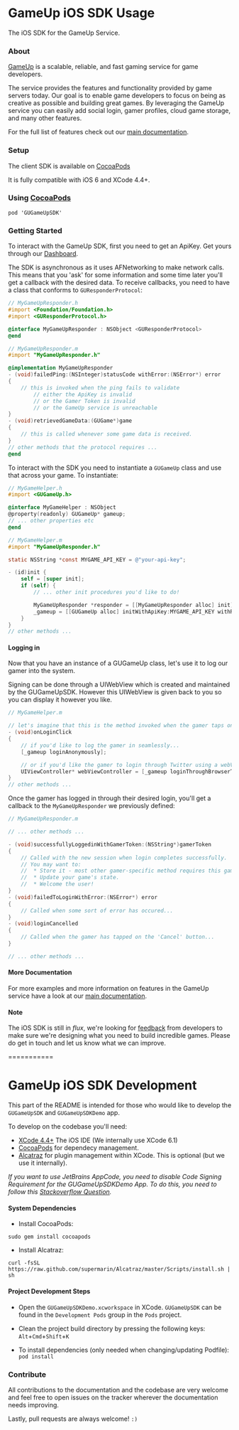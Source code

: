 GameUp iOS SDK Usage
====================
The iOS SDK for the GameUp Service.

### About
[GameUp](https://gameup.io/) is a scalable, reliable, and fast gaming service for game developers.

The service provides the features and functionality provided by game servers today. Our goal is to enable game developers to focus on being as creative as possible and building great games. By leveraging the GameUp service you can easily add social login, gamer profiles, cloud game storage, and many other features.

For the full list of features check out our [main documentation](https://gameup.io/docs/).

### Setup
The client SDK is available on [CocoaPods](http://cocoadocs.org/docsets/GUGameUpSDK/)

It is fully compatible with iOS 6 and XCode 4.4+.

### Using [CocoaPods](http://http://cocoapods.org/)

```cocoapods
pod 'GUGameUpSDK'
```

### Getting Started

To interact with the GameUp SDK, first you need to get an ApiKey. Get yours through our [Dashboard](http://dashboard.gameup.io).

The SDK is asynchronous as it uses AFNetworking to make network calls. This means that you 'ask' for some information and some time later you'll get a callback with the desired data. To receive callbacks, you need to have a class that conforms to `GUResponderProtocol`:

```Objective-C
// MyGameUpResponder.h
#import <Foundation/Foundation.h>
#import <GUResponderProtocol.h>

@interface MyGameUpResponder : NSObject <GUResponderProtocol>
@end
```

```Objective-C
// MyGameUpResponder.m
#import "MyGameUpResponder.h"

@implementation MyGameUpResponder
- (void)failedPing:(NSInteger)statusCode withError:(NSError*) error
{
    // this is invoked when the ping fails to validate
        // either the ApiKey is invalid
        // or the Gamer Token is invalid
        // or the GameUp service is unreachable
}
- (void)retrievedGameData:(GUGame*)game
{
    // this is called whenever some game data is received.
}
// other methods that the protocol requires ...
@end
```

To interact with the SDK you need to instantiate a `GUGameUp` class and use that across your game. To instantiate:

```Objective-C
// MyGameHelper.h
#import <GUGameUp.h>

@interface MyGameHelper : NSObject
@property(readonly) GUGameUp* gameup;
// ... other properties etc
@end
```

```Objective-C
// MyGameHelper.m
#import "MyGameUpResponder.h"

static NSString *const MYGAME_API_KEY = @"your-api-key";

- (id)init {
    self = [super init];
    if (self) {
        // ... other init procedures you'd like to do!

        MyGameUpResponder *responder = [[MyGameUpResponder alloc] init];
        _gameup = [[GUGameUp alloc] initWithApiKey:MYGAME_API_KEY withResponder:responder];
    }
}
// other methods ...
```

#### Logging in

Now that you have an instance of a GUGameUp class, let's use it to log our gamer into the system. 

Signing can be done through a UIWebView which is created and maintained by the GUGameUpSDK. However this UIWebView is given back to you so you can display it however you like.

```Objective-C
// MyGameHelper.m

// let's imagine that this is the method invoked when the gamer taps on 'Sign in' in your game.
- (void)onLoginClick 
{
    // if you'd like to log the gamer in seamlessly...
    [_gameup loginAnonymously];

    // or if you'd like the gamer to login through Twitter using a webView:
    UIViewController* webViewController = [_gameup loginThroughBrowserToTwitter];
}
// other methods ...
```

Once the gamer has logged in through their desired login, you'll get a callback to the `MyGameUpResponder` we previously defined:

```Objective-C
// MyGameUpResponder.m

// ... other methods ...

- (void)successfullyLoggedinWithGamerToken:(NSString*)gamerToken 
{
    // Called with the new session when login completes successfully.
    // You may want to:
    //  * Store it - most other gamer-specific method requires this gamerToken!
    //  * Update your game's state.
    //  * Welcome the user!
}
- (void)failedToLoginWithError:(NSError*) error
{
    // Called when some sort of error has occured...
}
- (void)loginCancelled
{
    // Called when the gamer has tapped on the 'Cancel' button...
}

// ... other methods ...
```

#### More Documentation

For more examples and more information on features in the GameUp service have a look at our [main documentation](https://gameup.io/docs/?ios).

#### Note

The iOS SDK is still in _flux_, we're looking for [feedback](mailto:hello@gameup.io) from developers to make sure we're designing what you need to build incredible games. Please do get in touch and let us know what we can improve.

===========

GameUp iOS SDK Development
==========================

This part of the README is intended for those who would like to develop the `GUGameUpSDK` and `GUGameUpSDKDemo` app.

To develop on the codebase you'll need:

* [XCode 4.4+](https://developer.apple.com/xcode/) The iOS IDE (We internally use XCode 6.1)
* [CocoaPods](http://cocoapods.org/) for dependecy management.
* [Alcatraz](http://alcatraz.io) for plugin management within XCode. This is optional (but we use it internally).

_If you want to use JetBrains AppCode, you need to disable Code Signing Requirement for the GUGameUpSDKDemo App. 
To do this, you need to follow this [Stackoverflow Question](http://stackoverflow.com/questions/9898039/xcode-4-3-2-bypass-code-signing)._

#### System Dependencies

* Install CocoaPods:

` sudo gem install cocoapods `

* Install Alcatraz:

` curl -fsSL https://raw.github.com/supermarin/Alcatraz/master/Scripts/install.sh | sh `

#### Project Development Steps

* Open the `GUGameUpSDKDemo.xcworkspace` in XCode. `GUGameUpSDK` can be found in the `Development Pods` group in the `Pods` project.     
* Clean the project build directory by pressing the following keys: `Alt`+`Cmd`+`Shift`+`K`

* To install dependencies (only needed when changing/updating Podfile):
`pod install`

### Contribute

All contributions to the documentation and the codebase are very welcome and feel free to open issues on the tracker wherever the documentation needs improving.

Lastly, pull requests are always welcome! `:)`
